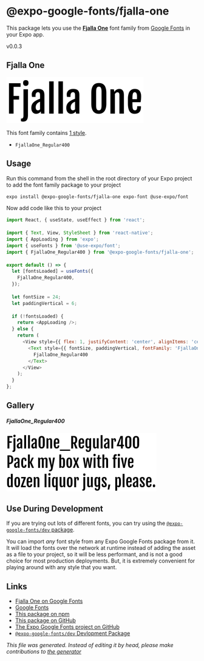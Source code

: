 # @expo-google-fonts/fjalla-one

This package lets you use the [**Fjalla One**](https://fonts.google.com/specimen/Fjalla+One) font family from [Google Fonts](https://fonts.google.com/) in your Expo app.

v0.0.3

## Fjalla One

![Fjalla One](./font-family.png)

This font family contains [1 style](#gallery).

- `FjallaOne_Regular400`

## Usage

Run this command from the shell in the root directory of your Expo project to add the font family package to your project
```sh
expo install @expo-google-fonts/fjalla-one expo-font @use-expo/font
```

Now add code like this to your project
```js
import React, { useState, useEffect } from 'react';

import { Text, View, StyleSheet } from 'react-native';
import { AppLoading } from 'expo';
import { useFonts } from '@use-expo/font';
import { FjallaOne_Regular400 } from '@expo-google-fonts/fjalla-one';

export default () => {
  let [fontsLoaded] = useFonts({
    FjallaOne_Regular400,
  });

  let fontSize = 24;
  let paddingVertical = 6;

  if (!fontsLoaded) {
    return <AppLoading />;
  } else {
    return (
      <View style={{ flex: 1, justifyContent: 'center', alignItems: 'center' }}>
        <Text style={{ fontSize, paddingVertical, fontFamily: 'FjallaOne_Regular400' }}>
          FjallaOne_Regular400
        </Text>
      </View>
    );
  }
};

```

## Gallery

##### FjallaOne_Regular400
![FjallaOne_Regular400](./9bcbda294de33762d864eb998b9a19f1590afc95fe83a252472514751bd3ec21.ttf.png)


## Use During Development

If you are trying out lots of different fonts, you can try using the [`@expo-google-fonts/dev` package](https://www.npmjs.com/package/@expo-google-fonts/dev).

You can import *any* font style from any Expo Google Fonts package from it. It will load the fonts
over the network at runtime instead of adding the asset as a file to your project, so it will be 
less performant, and is not a good choice for most production deployments. But, it is extremely convenient
for playing around with any style that you want.

## Links

- [Fjalla One on Google Fonts](https://fonts.google.com/specimen/Fjalla+One)
- [Google Fonts](https://fonts.google.com/)
- [This package on npm](https://www.npmjs.com/package/@expo-google-fonts/fjalla-one)
- [This package on GitHub](https://github.com/expo/google-fonts/tree/master/font-packages/fjalla-one)
- [The Expo Google Fonts project on GitHub](https://github.com/expo/google-fonts)
- [`@expo-google-fonts/dev` Devlopment Package](https://github.com/expo/google-fonts/tree/master/font-packages/dev)


*This file was generated. Instead of editing it by head, please make contributions to [the generator](https://github.com/expo/google-fonts/tree/master/packages/generator)*
